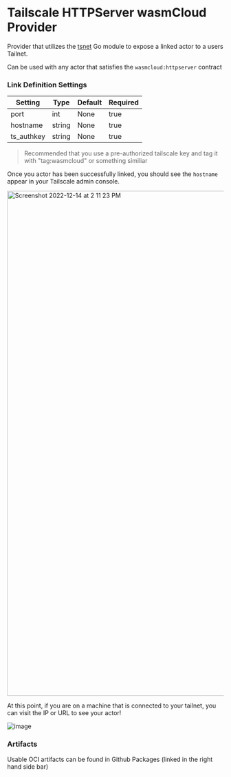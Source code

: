 # Tailscale HTTPServer wasmCloud Provider

Provider that utilizes the [tsnet](https://github.com/tailscale/tailscale/tree/main/tsnet) Go module to expose a linked actor to a users Tailnet.

Can be used with any actor that satisfies the `wasmcloud:httpserver` contract

### Link Definition Settings
| Setting    | Type   | Default | Required |
| ---------- | ------ | ------- | -------- |
| port       | int    | None    | true     |
| hostname   | string | None    | true     |
| ts_authkey | string | None    | true     |

> Recommended that you use a pre-authorized tailscale key and tag it with "tag:wasmcloud" or something similiar

Once you actor has been successfully linked, you should see the `hostname` appear in your Tailscale admin console.

<img width="1175" alt="Screenshot 2022-12-14 at 2 11 23 PM" src="https://user-images.githubusercontent.com/15827604/207715197-06ea8f16-d1b5-45b7-92a2-20196c767ee8.png">

At this point, if you are on a machine that is connected to your tailnet, you can visit the IP or URL to see your actor!

![image](https://user-images.githubusercontent.com/15827604/207715468-3f6d0bf7-edb7-4434-8a14-5d77d391a0a3.png)

### Artifacts
Usable OCI artifacts can be found in Github Packages (linked in the right hand side bar)
